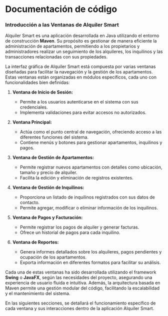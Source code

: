 # Documentación de código  
### Introducción a las Ventanas de Alquiler Smart

Alquiler Smart es una aplicación desarrollada en Java utilizando el entorno de construcción **Maven**. Su propósito es gestionar de manera eficiente la administración de apartamentos, permitiendo a los propietarios y administradores realizar un seguimiento de los alquileres, los inquilinos y las transacciones relacionadas con sus propiedades.

La interfaz gráfica de Alquiler Smart está compuesta por varias ventanas diseñadas para facilitar la navegación y la gestión de los apartamentos. Estas ventanas están organizadas en módulos específicos, cada uno con funcionalidades bien definidas:

1. **Ventana de Inicio de Sesión:**
   - Permite a los usuarios autenticarse en el sistema con sus credenciales.
   - Implementa validaciones para evitar accesos no autorizados.

2. **Ventana Principal:**
   - Actúa como el punto central de navegación, ofreciendo acceso a las diferentes funciones del sistema.
   - Contiene menús y botones para gestionar apartamentos, inquilinos y pagos.

3. **Ventana de Gestión de Apartamentos:**
   - Permite registrar nuevos apartamentos con detalles como ubicación, tamaño y precio de alquiler.
   - Facilita la edición y eliminación de registros existentes.

4. **Ventana de Gestión de Inquilinos:**
   - Proporciona un listado de inquilinos registrados con sus datos de contacto.
   - Permite agregar, modificar o eliminar información de los inquilinos.

5. **Ventana de Pagos y Facturación:**
   - Permite registrar los pagos de alquiler y generar facturas.
   - Ofrece un historial de pagos para cada inquilino.

6. **Ventana de Reportes:**
   - Genera informes detallados sobre los alquileres, pagos pendientes y ocupación de los apartamentos.
   - Exporta información en diferentes formatos para facilitar su análisis.

Cada una de estas ventanas ha sido desarrollada utilizando el framework **Swing** o **JavaFX**, según las necesidades del proyecto, asegurando una experiencia de usuario fluida e intuitiva. Además, la arquitectura basada en Maven permite una gestión modular del código, facilitando la escalabilidad y el mantenimiento del sistema.

En las siguientes secciones, se detallará el funcionamiento específico de cada ventana y sus interacciones dentro de la aplicación Alquiler Smart.

